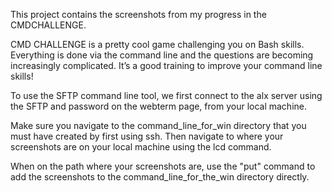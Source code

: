 This project contains the screenshots from my progress in the CMDCHALLENGE.

CMD CHALLENGE is a pretty cool game challenging you on Bash skills. Everything is done via the command line and the questions are becoming increasingly complicated. It’s a good training to improve your command line skills!

To use the SFTP command line tool, we first connect to the alx server using the SFTP and password on the webterm page, from your local machine. 

Make sure you navigate to the command_line_for_win directory that you must have created by first using ssh. Then navigate to where your screenshots are on your local machine using the lcd command. 

When on the path where your screenshots are, use the "put" command to add the screenshots to the command_line_for_the_win directory directly.
